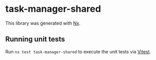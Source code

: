 # task-manager-shared

This library was generated with [Nx](https://nx.dev).

## Running unit tests

Run `nx test task-manager-shared` to execute the unit tests via [Vitest](https://vitest.dev/).
